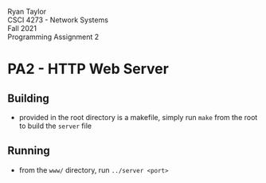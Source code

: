 Ryan Taylor  
CSCI 4273 - Network Systems  
Fall 2021  
Programming Assignment 2  

# PA2 - HTTP Web Server

## Building
- provided in the root directory is a makefile, simply run ```make``` from the root to build the ```server``` file

## Running
- from the ```www/``` directory, run ```../server <port>```